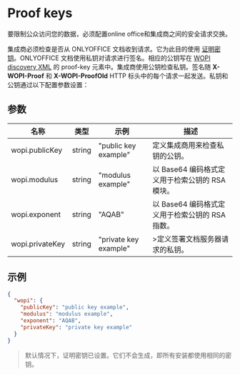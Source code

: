 ﻿---
sidebar_position: -6
---

# Proof keys

要限制公众访问您的数据，必须配置online office和集成商之间的安全请求交换。

集成商必须检查是否从 ONLYOFFICE 文档收到请求。它为此目的使用 [证明密钥](https://docs.microsoft.com/en-us/microsoft-365/cloud-storage-partner-program/online/scenarios/proofkeys)。ONLYOFFICE 文档使用私钥对请求进行签名。相应的公钥写在 [WOPI discovery XML](./wopi-discovery.md) 的 proof-key 元素中。集成商使用公钥检查私钥。签名随 **X-WOPI-Proof** 和 **X-WOPI-ProofOld** HTTP 标头中的每个请求一起发送。私钥和公钥通过以下配置参数设置：

## 参数

| 名称            | 类型   | 示例               | 描述                                                                                    |
| --------------- | ------ | --------------------- | ---------------------------------------------------------------------------------------------- |
| wopi.publicKey  | string | "public key example"  | 定义集成商用来检查私钥的公钥。                      |
| wopi.modulus    | string | "modulus example"     | 以 Base64 编码格式定义用于检索公钥的 RSA 模块。  |
| wopi.exponent   | string | "AQAB"                | 以 Base64 编码格式定义用于检索公钥的 RSA 指数。 |
| wopi.privateKey | string | "private key example" | >定义签署文档服务器请求的私钥。                                |

## 示例

``` json
{
  "wopi": {
    "publicKey": "public key example",
    "modulus": "modulus example",
    "exponent": "AQAB",
    "privateKey": "private key example"
  }
}
```

> 默认情况下，证明密钥已设置。它们不会生成，即所有安装都使用相同的密钥。
